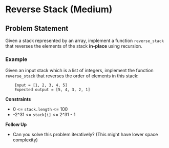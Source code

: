 # Reverse Stack (Medium)

## **Problem Statement**

Given a stack represented by an array, implement a function `reverse_stack` that reverses the elements of the stack **in-place** using recursion.

### **Example**
Given an input stack which is a list of integers, implement the function `reverse_stack` that reverses the order of elements in this stack:

        Input = [1, 2, 3, 4, 5]
        Expected output = [5, 4, 3, 2, 1]



**Constraints**

* 0 <= `stack.length` <= 100
* -2^31 <= `stack[i]` <= 2^31 - 1

**Follow Up**

* Can you solve this problem iteratively? (This might have lower space complexity)
